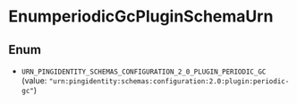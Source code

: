 

# EnumperiodicGcPluginSchemaUrn

## Enum


* `URN_PINGIDENTITY_SCHEMAS_CONFIGURATION_2_0_PLUGIN_PERIODIC_GC` (value: `"urn:pingidentity:schemas:configuration:2.0:plugin:periodic-gc"`)




